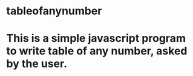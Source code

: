 # tableofanynumber
# This is a simple javascript program to write table of any number, asked by the user.
